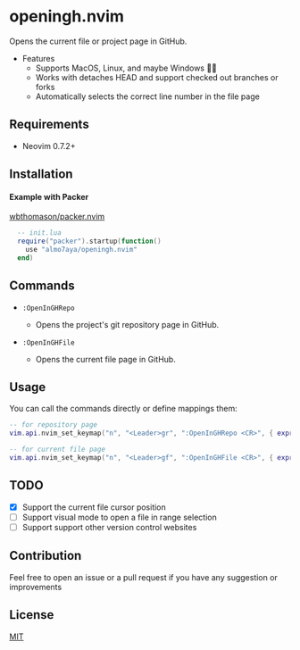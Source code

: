 # openingh.nvim
Opens the current file or project page in GitHub.
  - Features
    - Supports MacOS, Linux, and maybe Windows 🤷‍♂️
    - Works with detaches HEAD and support checked out branches or forks
    - Automatically selects the correct line number in the file page 

## Requirements

  - Neovim 0.7.2+

## Installation

#### Example with Packer

[wbthomason/packer.nvim](https://github.com/wbthomason/packer.nvim)

```lua
  -- init.lua
  require("packer").startup(function()
    use "almo7aya/openingh.nvim"
  end)
```

## Commands

- `:OpenInGHRepo`
  - Opens the project's git repository page in GitHub.

- `:OpenInGHFile`
  - Opens the current file page in GitHub.

## Usage

You can call the commands directly or define mappings them:

```lua
-- for repository page
vim.api.nvim_set_keymap("n", "<Leader>gr", ":OpenInGHRepo <CR>", { expr = true, noremap = true })

-- for current file page
vim.api.nvim_set_keymap("n", "<Leader>gf", ":OpenInGHFile <CR>", { expr = true, noremap = true })
```

## TODO

  - [x] Support the current file cursor position
  - [ ] Support visual mode to open a file in range selection 
  - [ ] Support support other version control websites 

## Contribution

Feel free to open an issue or a pull request if you have any suggestion or improvements 

## License

[MIT](./LICENSE)

